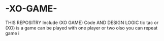 # -XO-GAME-
THIS REPOSITRY Include (XO GAME) Code AND DESIGN LOGIC  tic tac or (XO) is a game can be played with one player or two olso you can repeat game i
